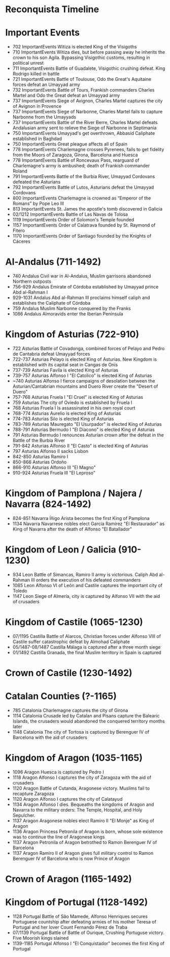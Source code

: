 Reconquista Timeline
===============

# Important Events
- 702 ImportantEvents Witiza is elected King of the Visigoths
- 710 ImportantEvents Witiza dies, but before passing away he inherits the crown to his son Agila. Bypassing Visigothic customs, resulting in political unrest
- 711 ImportantEvents Battle of Guadalete, Visigothic crushing defeat. King Rodrigo killed in battle
- 721 ImportantEvents Battle of Toulouse, Odo the Great's Aquitaine forces defeat an Umayyad army
- 732 ImportantEvents Battle of Tours, Frankish commanders Charles Martel and Odo the Great defeat an Umayyad army
- 737 ImportantEvents Siege of Avignon, Charles Martel captures the city of Avignon in Provence
- 737 ImportantEvents Siege of Narbonne, Charles Martel fails to capture Narbonne from the Umayyads
- 737 ImportantEvents Battle of the River Berre, Charles Martel defeats Andalusian army sent to relieve the Siege of Narbonne in Septimania
- 750 ImportantEvents Umayyad's get overthrown, Abbasid Caliphate established in Baghdad
- 750 ImportantEvents Great pleague affects all of Spain
- 778 ImportantEvents Charlemagne crosses Pyrenees, fails to get fidelity from the Moors of Zaragoza, Girona, Barcelona and Huesca 
- 778 ImportantEvents Battle of Roncevaux Pass, rearguard of Charlemagne's army is ambushed; death of Frankish commander Roland
- 791 ImportantEvents Battle of the Burbia River, Umayyad Cordovans defeated the Asturians
- 792 ImportantEvents Battle of Lutos, Asturians defeat the Umayyad Cordovans
- 800 ImportantEvents Charlemagne is crowned as “Emperor of the Romans” by Pope Leo III
- 813 ImportantEvents St. James the apostle's tomb discovered in Galicia
- 02/1212 ImportantEvents Battle of Las Navas de Tolosa
- 1119 ImportantEvents Order of Solomon's Temple founded
- 1157 ImportantEvents Order of Calatrava founded by St. Raymond of Fitero
- 1170 ImportantEvents Order of Santiago founded by the Knights of Cáceres


# Al-Andalus (711-1492)
- 740 Andalus Civil war in Al-Andalus, Muslim garrisons abandoned Northern outposts
- 756-929 Andalus Emirate of Córdoba established by Umayyad prince Abd al-Rahman I
- 929-1031 Andalus Abd al-Rahman III proclaims himself caliph and establishes the Caliphate of Córdoba
- 759 Andalus Muslim Narbonne conquered by the Franks
- 1086 Andalus Almoravids enter the Iberian Peninsula

# Kingdom of Asturias (722-910)
- 722 Asturias Battle of Covadonga, combined forces of Pelayo and Pedro de Cantabria defeat Umayyad forces
- 722-737 Asturias Pelayo is elected King of Asturias. New Kingdom is established with its capital seat in Cangas de Onís
- 737-739 Asturias Favila is elected King of Asturias
- 739-757 Asturias Alfonso I "El Catolico" is elected King of Asturias
- ~740 Asturias Alfonso I fierce campaigns of desolation between the Asturian/Cantabrian mountains and Duero River create the "Desert of Duero"
- 757-768 Asturias Fruela I "El Cruel" is elected King of Asturias
- 759 Asturias The city of Oviedo is established by Fruela I
- 768 Asturias Fruela I Is assassinated in his own royal court
- 768-774 Asturias Aurelio is elected King of Asturias
- 774-783 Asturias Silo is elected King of Asturias
- 783-789 Asturias Mauregato "El Usurpador" is elected King of Asturias
- 788-791 Asturias Bermudo I "El Diacono" is elected King of Asturias
- 791 Asturias Bermudo I renounces Asturian crown after the defeat in the Battle of the Burbia River
- 791-842 Asturias Alfonso II "El Casto" is elected King of Asturias
- 797 Asturias Alfonso II sacks Lisbon
- 842-850 Asturias Ramiro I
- 850-866 Asturias Ordoño
- 866-910 Asturias Alfonso III "El Magno"
- 910-924 Asturias Fruela III "El Leproso"


# Kingdom of Pamplona / Najera / Navarra (824-1492)
- 824-851 Navarra Íñigo Arista becomes the first King of Pamplona
- 1134 Navarra Navarrese nobles elect García Ramírez "El Restaurador" as King of Navarra after the death of Alfonso "El Batallador"

# Kingdom of Leon / Galicia (910-1230)
- 934 Leon Battle of Simancas, Ramiro II army is victorious. Caliph Abd al-Rahman III orders the execution of his defeated commanders
- 1085 Leon Alfonso VI of León and Castile captures the important city of Toledo
- 1147 Leon Siege of Almería, city is captured by Alfonso VII with the aid of crusaders

# Kingdom of Castile (1065-1230)
- 07/1195 Castilla Battle of Alarcos, Christian forces under Alfonso VIII of Castile suffer catastrophic defeat by Almohad Caliphate
- 05/1487-08/1487 Castilla Málaga is captured after a three month siege
- 01/1492 Castilla Granada, the final Muslim territory in Spain is captured

# Crown of Castile (1230-1492)

# Catalan Counties (?-1165)
- 785 Catalonia Charlemagne captures the city of Girona
- 1114 Catalonia Crusade led by Catalan and Pisans capture the Balearic Islands, the crusaders would abandoned the conquered territory months later
- 1148 Catalonia The city of Tortosa is captured by Berenguer IV of Barcelona with the aid of crusaders

# Kingdom of Aragon (1035-1165)
- 1096 Aragon Huesca is captured by Pedro I
- 1118 Aragon Alfonso I captures the city of Zaragoza with the aid of crusaders
- 1120 Aragon Battle of Cutanda, Aragonese victory. Muslims fail to recapture Zaragoza
- 1120 Aragon Alfonso I captures the city of Calatayud
- 1134 Aragon Alfonso I dies. Bequeaths the kingdoms of Aragon and Navarra to the military orders: The Temple, Hospital, and Holy Sepulcher.
- 1137 Aragon Aragonese nobles elect Ramiro II "El Monje" as King of Aragon
- 1136 Aragon Princess Petronila of Aragon is born, whose sole existence was to continue the line of Aragonese kings
- 1137 Aragon Petronila of Aragon betrothed to Ramon Berenguer IV of Barcelona
- 1137 Aragon Ramiro II of Aragon gives full military control to Ramon Berenguer IV of Barcelona who is now Prince of Aragon


# Crown of Aragon (1165-1492)

# Kingdom of Portugal (1128-1492)
- 1128 Portugal Battle of São Mamede, Alfonso Henriques secures Portuguese countship after defeating armies of his mother Teresa of Portugal and her lover Count Fernando Pérez de Traba
- 07/1139 Portugal Battle of Battle of Ourique, Crushing Portuguse victory. Five Moorish kings slained
- 1139-1185 Portugal Alfonso I "El Conquistador" becomes the first King of Portugal
